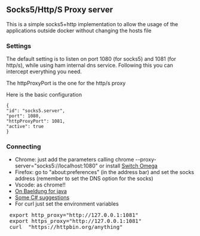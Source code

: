 ## Socks5/Http/S Proxy server

This is a simple socks5+http implementation to allow the usage of
the applications outside docker without changing the hosts file

### Settings

The default setting is to listen on port 1080 (for socks5) and 1081 (for http/s), while using
ham internal dns service. Following this you can intercept 
everything you need.

The httpProxyPort is the one for the http/s proxy

Here is the basic configuration

    {
    "id": "socks5.server",
    "port": 1080,
    "httpProxyPort": 1081,
    "active": true
    }
    
### Connecting

* Chrome: just add the parameters calling chrome --proxy-server="socks5://localhost:1080" or install [Switch Omega](https://chrome.google.com/webstore/detail/proxy-switchyomega/padekgcemlokbadohgkifijomclgjgif)
* Firefox: go to "about:preferences" (in the address bar) and set the socks address (remember to set the DNS option for the socks)
* Vscode: as chrome!!
* [On Baeldung for java](https://www.baeldung.com/java-connect-via-proxy-server)
* [Some C# suggestions](https://dotnetcoretutorials.com/2021/07/11/socks-proxy-support-in-net/?series)
* For curl just set the environment variables
<pre>
 export http_proxy="http://127.0.0.1:1081"
 export https_proxy="http://127.0.0.1:1081"
 curl  "https://httpbin.org/anything"
</pre>